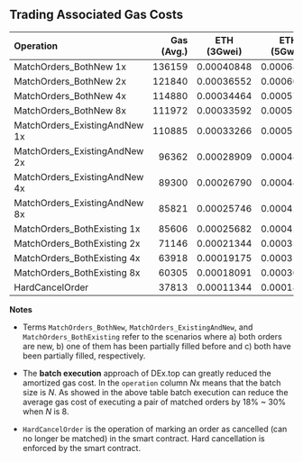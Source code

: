 ## Trading Associated Gas Costs

|    Operation                | Gas (Avg.)| ETH (3Gwei)   | ETH (5Gwei)   | ETH (10Gwei)  |  Saving |
|:----------------------------|----------:|:-------------:|:-------------:|:-------------:|:-----------:|
|MatchOrders_BothNew 1x       |   136159  |   0.00040848  |   0.00068079  |   0.00136159  | Base |
|MatchOrders_BothNew 2x       |   121840  |   0.00036552  |   0.00060920  |   0.00121840  | **11%** |
|MatchOrders_BothNew 4x       |   114880  |   0.00034464  |   0.00057440  |   0.00114880  | **16%** |
|MatchOrders_BothNew 8x       |   111972  |   0.00033592  |   0.00055986  |   0.00111972  | **18%**
|MatchOrders_ExistingAndNew 1x|   110885  |   0.00033266  |   0.00055442  |   0.00110885  | Base |
|MatchOrders_ExistingAndNew 2x|    96362  |   0.00028909  |   0.00048181  |   0.00096362  | **13%** |
|MatchOrders_ExistingAndNew 4x|    89300  |   0.00026790  |   0.00044650  |   0.00089300  | **19%** |
|MatchOrders_ExistingAndNew 8x|    85821  |   0.00025746  |   0.00042910  |   0.00085821  | **23%** |
|MatchOrders_BothExisting 1x  |    85606  |   0.00025682  |   0.00042803  |   0.00085606  | Base |
|MatchOrders_BothExisting 2x  |    71146  |   0.00021344  |   0.00035573  |   0.00071146  | **17%** |
|MatchOrders_BothExisting 4x  |    63918  |   0.00019175  |   0.00031959  |   0.00063918  | **25%** |
|MatchOrders_BothExisting 8x  |    60305  |   0.00018091  |   0.00030153  |   0.00060305  | **30%** |
|HardCancelOrder              |    37813  |   0.00011344  |   0.00018907  |   0.00037813  | N/A |

**Notes**

- Terms `MatchOrders_BothNew`, `MatchOrders_ExistingAndNew`, and `MatchOrders_BothExisting` refer to the scenarios
where a) both orders are new, b) one of them has been partially filled before and c) both have been partially filled, respectively.

- The **batch execution** approach of DEx.top can greatly reduced the amortized gas cost. In the `operation` column *N*x means that the batch size is *N*. As showed in the above table batch execution can reduce the average gas cost of executing a pair of matched orders by 18% ~ 30% when *N* is 8.

- `HardCancelOrder` is the operation of marking an order as cancelled (can no longer be matched) in the smart contract. Hard cancellation is enforced by the smart contract.
